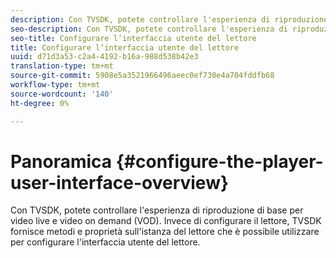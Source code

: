 ```yaml
---
description: Con TVSDK, potete controllare l'esperienza di riproduzione di base per video live e video on demand (VOD). Invece di configurare il lettore, TVSDK fornisce metodi e proprietà sull'istanza del lettore che è possibile utilizzare per configurare l'interfaccia utente del lettore.
seo-description: Con TVSDK, potete controllare l'esperienza di riproduzione di base per video live e video on demand (VOD). Invece di configurare il lettore, TVSDK fornisce metodi e proprietà sull'istanza del lettore che è possibile utilizzare per configurare l'interfaccia utente del lettore.
seo-title: Configurare l’interfaccia utente del lettore
title: Configurare l’interfaccia utente del lettore
uuid: d71d3a53-c2a4-4192-b16a-988d538b42e3
translation-type: tm+mt
source-git-commit: 5908e5a3521966496aeec0ef730e4a704fddfb68
workflow-type: tm+mt
source-wordcount: '140'
ht-degree: 0%

---
```



# Panoramica {#configure-the-player-user-interface-overview}

Con TVSDK, potete controllare l&#39;esperienza di riproduzione di base per video live e video on demand (VOD). Invece di configurare il lettore, TVSDK fornisce metodi e proprietà sull&#39;istanza del lettore che è possibile utilizzare per configurare l&#39;interfaccia utente del lettore.